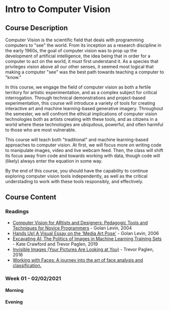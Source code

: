 # Intro to Computer Vision

## Course Description
Computer Vision is the scientific field that deals with programming computers to "see" the world. From its inception as a research discipline in the early 1960s, the goal of computer vision was to prop up the development of artificial intelligence, the idea being that in order for a computer to act on the world, it must first understand it. As a species that privileges vision above all our other senses, it seemed most logical that making a computer "see" was the best path towards teaching a computer to "know."

In this course, we engage the field of computer vision as both a fertile territory for artistic experimentation, and as a complex subject for critical interrogation. Through technical demonstrations and project-based experimentation, this course will introduce a variety of tools for creating interactive art and machine learning-based generative imagery. Throughout the semester, we will confront the ethical implications of computer vision technologies both as artists creating with these tools, and as citizens in a world where these technologies are ubiquitous, powerful, and often harmful to those who are most vulnerable.

This course will teach both "traditional" and machine learning-based approaches to computer vision. At first, we will focus more on writing code to manipulate images, video and live webcam feed. Then, the class will shift its focus away from code and towards working with data, though code will (likely) always enter the equation in some way.

By the end of this course, you should have the capability to continue exploring computer vision tools independently, as well as the critical understading to work with these tools responsibly, and effectively.

## Course Content

### Readings
* [Computer Vision for ARtists and Designers: Pedagogic Tools and Techniques for Novice Programmers](http://www.flong.com/archive/texts/essays/essay_cvad/index.html) - Golan Levin, 2004
* [Hands Up! A Visual Essay on the 'Media Art Pose'](http://www.flong.com/archive/texts/essays/essay_pose/index.html) - Golan Levin, 2006
* [Excavating AI: The Politics of Images in Machine Learning Training Sets](https://excavating.ai/) - Kate Crawford and Trevor Paglen, 2019
* [Invisible Images (Your Pictures Are Looking at You)](https://thenewinquiry.com/invisible-images-your-pictures-are-looking-at-you/) - Trevor Paglen, 2016
* [Working with Faces: A journey into the art of face analysis and classification.](https://kcimc.medium.com/working-with-faces-e63a86391a93)


### Week 01 - 02/02/2021
#### Morning
#### Evening
